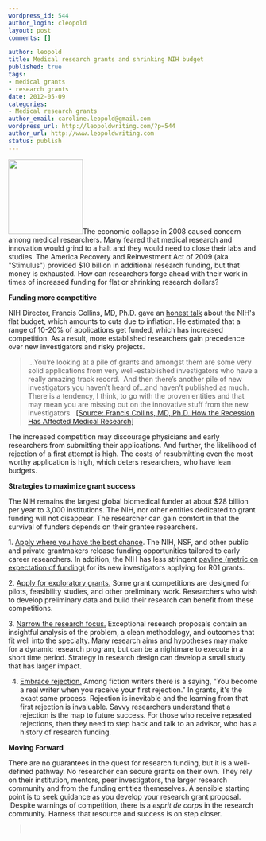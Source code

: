 ```yaml
--- 
wordpress_id: 544
author_login: cleopold
layout: post
comments: []

author: leopold
title: Medical research grants and shrinking NIH budget
published: true
tags: 
- medical grants
- research grants
date: 2012-05-09 
categories: 
- Medical research grants
author_email: caroline.leopold@gmail.com
wordpress_url: http://leopoldwriting.com/?p=544
author_url: http://www.leopoldwriting.com
status: publish
---
```

<a href="http://leopoldwriting.com/wp-content/uploads/2012/05/Sign-screenshot.png"><img class="alignleft size-thumbnail wp-image-545" title="Sign screenshot" src="http://leopoldwriting.com/wp-content/uploads/2012/05/Sign-screenshot-150x150.png" alt="" width="150" height="150" /></a>The economic collapse in 2008 caused concern among medical researchers. Many feared that medical research and innovation would grind to a halt and they would need to close their labs and studies. The America Recovery and Reinvestment Act of 2009 (aka "Stimulus") provided $10 billion in additional research funding, but that money is exhausted. How can researchers forge ahead with their work in times of increased funding for flat or shrinking research dollars?

<strong>Funding more competitive</strong>

NIH Director, Francis Collins, MD, Ph.D. gave an <a title="Francis Collins of NIH talk " href="http://bigthink.com/ideas/24149" target="_blank">honest talk</a> about the NIH's flat budget, which amounts to cuts due to inflation. He estimated that a range of 10-20% of applications get funded, which has increased competition. As a result, more established researchers gain precedence over new investigators and risky projects.
<blockquote>...You’re looking at a pile of grants and amongst them are some very solid applications from very well-established investigators who have a really amazing track record.  And then there’s another pile of new investigators you haven’t heard of...and haven’t published as much.  There is a tendency, I think, to go with the proven entities and that may mean you are missing out on the innovative stuff from the new investigators.  <a title="NIH talk" href="http://bigthink.com/ideas/24149" target="_blank">[Source: Francis Collins, MD, Ph.D. How the Recession Has Affected Medical Research]</a></blockquote>
<p style="text-align: left;">The increased competition may discourage physicians and early researchers from submitting their applications. And further, the likelihood of rejection of a first attempt is high. The costs of resubmitting even the most worthy application is high, which deters researchers, who have lean budgets.</p>
<p style="text-align: left;"><strong>Strategies to maximize grant success</strong></p>
<p style="text-align: left;">The NIH remains the largest global biomedical funder at about $28 billion per year to 3,000 institutions. The NIH, nor other entities dedicated to grant funding will not disappear. The researcher can gain comfort in that the survival of funders depends on their grantee researchers.</p>
<p style="text-align: left;">1. <span style="text-decoration: underline;">Apply where you have the best chance</span>. The NIH, NSF, and other public and private grantmakers release funding opportunities tailored to early career researchers. In addition, the NIH has less stringent <a title="NIH percentiles, paylines, impact scores" href="http://nexus.od.nih.gov/all/2011/02/15/paylines-percentiles-success-rates/" target="_blank">payline (metric on expectation of funding)</a> for its new investigators applying for R01 grants.</p>
<p style="text-align: left;">2. <span style="text-decoration: underline;">Apply for exploratory grants.</span> Some grant competitions are designed for pilots, feasibility studies, and other preliminary work. Researchers who wish to develop preliminary data and build their research can benefit from these competitions.</p>
3. <span style="text-decoration: underline;">Narrow the research focus.</span> Exceptional research proposals contain an insightful analysis of the problem, a clean methodology, and outcomes that fit well into the specialty. Many research aims and hypotheses may make for a dynamic research program, but can be a nightmare to execute in a short time period. Strategy in research design can develop a small study that has larger impact.

4. <span style="text-decoration: underline;">Embrace rejection.</span> Among fiction writers there is a saying, "You become a real writer when you receive your first rejection." In grants, it's the exact same process. Rejection is inevitable and the learning from that first rejection is invaluable. Savvy researchers understand that a rejection is the map to future success. For those who receive repeated rejections, then they need to step back and talk to an advisor, who has a history of research funding.

<strong>Moving Forward</strong>

There are no guarantees in the quest for research funding, but it is a well-defined pathway. No researcher can secure grants on their own. They rely on their institution, mentors, peer investigators, the larger research community and from the funding entities themeselves. A sensible starting point is to seek guidance as you develop your research grant proposal.  Despite warnings of competition, there is a <em>esprit de corps</em> in the research community. Harness that resource and success is on step closer.
<blockquote>&nbsp;</blockquote>
